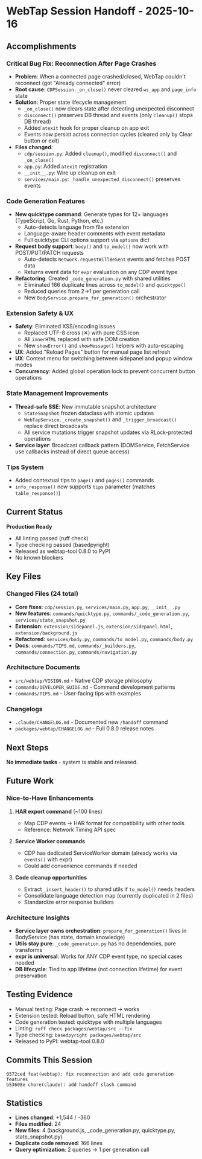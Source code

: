 # WebTap Session Handoff - 2025-10-16

## Accomplishments

### Critical Bug Fix: Reconnection After Page Crashes
- **Problem**: When a connected page crashed/closed, WebTap couldn't reconnect (got "Already connected" error)
- **Root cause**: `CDPSession._on_close()` never cleared `ws_app` and `page_info` state
- **Solution**: Proper state lifecycle management
  - `_on_close()` now clears state after detecting unexpected disconnect
  - `disconnect()` preserves DB thread and events (only `cleanup()` stops DB thread)
  - Added `atexit` hook for proper cleanup on app exit
  - Events now persist across connection cycles (cleared only by Clear button or exit)
- **Files changed**:
  - `cdp/session.py`: Added `cleanup()`, modified `disconnect()` and `_on_close()`
  - `app.py`: Added `atexit` registration
  - `__init__.py`: Wire up cleanup on exit
  - `services/main.py`: `_handle_unexpected_disconnect()` preserves events

### Code Generation Features
- **New quicktype command**: Generate types for 12+ languages (TypeScript, Go, Rust, Python, etc.)
  - Auto-detects language from file extension
  - Language-aware header comments with event metadata
  - Full quicktype CLI options support via `options` dict
- **Request body support**: `body()` and `to_model()` now work with POST/PUT/PATCH requests
  - Auto-detects `Network.requestWillBeSent` events and fetches POST data
  - Returns event data for `expr` evaluation on any CDP event type
- **Refactoring**: Created `_code_generation.py` with shared utilities
  - Eliminated 166 duplicate lines across `to_model()` and `quicktype()`
  - Reduced queries from 2→1 per generation call
  - New `BodyService.prepare_for_generation()` orchestrator

### Extension Safety & UX
- **Safety**: Eliminated XSS/encoding issues
  - Replaced UTF-8 cross (✕) with pure CSS icon
  - All `innerHTML` replaced with safe DOM creation
  - New `showError()` and `showMessage()` helpers with auto-escaping
- **UX**: Added "Reload Pages" button for manual page list refresh
- **UX**: Context menu for switching between sidepanel and popup window modes
- **Concurrency**: Added global operation lock to prevent concurrent button operations

### State Management Improvements
- **Thread-safe SSE**: New immutable snapshot architecture
  - `StateSnapshot` frozen dataclass with atomic updates
  - `WebTapService._create_snapshot()` and `_trigger_broadcast()` replace direct broadcasts
  - All service mutations trigger snapshot updates via RLock-protected operations
- **Service layer**: Broadcast callback pattern (DOMService, FetchService use callbacks instead of direct queue access)

### Tips System
- Added contextual tips to `page()` and `pages()` commands
- `info_response()` now supports `tips` parameter (matches `table_response()`)

## Current Status

**Production Ready**

- All linting passed (ruff check)
- Type checking passed (basedpyright)
- Released as webtap-tool 0.8.0 to PyPI
- No known blockers

## Key Files

### Changed Files (24 total)
- **Core fixes**: `cdp/session.py`, `services/main.py`, `app.py`, `__init__.py`
- **New features**: `commands/quicktype.py`, `commands/_code_generation.py`, `services/state_snapshot.py`
- **Extension**: `extension/sidepanel.js`, `extension/sidepanel.html`, `extension/background.js`
- **Refactored**: `services/body.py`, `commands/to_model.py`, `commands/body.py`
- **Docs**: `commands/TIPS.md`, `commands/_builders.py`, `commands/connection.py`, `commands/navigation.py`

### Architecture Documents
- `src/webtap/VISION.md` - Native CDP storage philosophy
- `commands/DEVELOPER_GUIDE.md` - Command development patterns
- `commands/TIPS.md` - User-facing tips with examples

### Changelogs
- `.claude/CHANGELOG.md` - Documented new `/handoff` command
- `packages/webtap/CHANGELOG.md` - Full 0.8.0 release notes

## Next Steps

**No immediate tasks** - system is stable and released.

## Future Work

### Nice-to-Have Enhancements
1. **HAR export command** (~100 lines)
   - Map CDP events → HAR format for compatibility with other tools
   - Reference: Network Timing API spec

2. **Service Worker commands**
   - CDP has dedicated ServiceWorker domain (already works via `events()` with expr)
   - Could add convenience commands if needed

3. **Code cleanup opportunities**
   - Extract `_insert_header()` to shared utils if `to_model()` needs headers
   - Consolidate language detection map (currently duplicated in 2 files)
   - Standardize error response builders

### Architecture Insights
- **Service layer owns orchestration**: `prepare_for_generation()` lives in BodyService (has state, domain knowledge)
- **Utils stay pure**: `_code_generation.py` has no dependencies, pure transforms
- **expr is universal**: Works for ANY CDP event type, no special cases needed
- **DB lifecycle**: Tied to app lifetime (not connection lifetime) for event preservation

## Testing Evidence

- Manual testing: Page crash → reconnect → works
- Extension tested: Reload button, safe HTML rendering
- Code generation tested: quicktype with multiple languages
- Linting: `ruff check packages/webtap/src --fix`
- Type checking: `basedpyright packages/webtap/src`
- Released to PyPI: webtap-tool 0.8.0

## Commits This Session
```
0572ced feat(webtap): fix reconnection and add code generation features
b53608e chore(claude): add handoff slash command
```

## Statistics
- **Lines changed**: +1,544 / -360
- **Files modified**: 24
- **New files**: 4 (background.js, _code_generation.py, quicktype.py, state_snapshot.py)
- **Duplicate code removed**: 166 lines
- **Query optimization**: 2 queries → 1 per generation call
